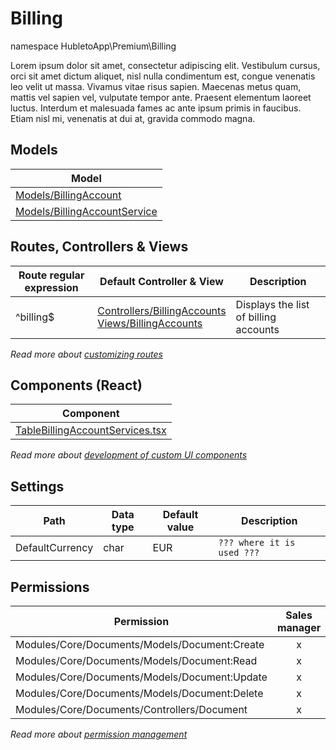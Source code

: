 # Billing

namespace HubletoApp\Premium\Billing

Lorem ipsum dolor sit amet, consectetur adipiscing elit. Vestibulum cursus, orci sit amet dictum aliquet, nisl nulla condimentum est, congue venenatis leo velit ut massa. Vivamus vitae risus sapien. Maecenas metus quam, mattis vel sapien vel, vulputate tempor ante. Praesent elementum laoreet luctus. Interdum et malesuada fames ac ante ipsum primis in faucibus. Etiam nisl mi, venenatis at dui at, gravida commodo magna.

## Models

| Model                                                                                             |
| ------------------------------------------------------------------------------------------------- |
| [Models/BillingAccount](billing/models/billing-account)                |
| [Models/BillingAccountService](billing/models/billing-account-service) |

## Routes, Controllers & Views

| Route regular expression | Default Controller & View                                                                                                    | Description                           |
| ------------------------ | ---------------------------------------------------------------------------------------------------------------------------- | ------------------------------------- |
| ^billing$                | [Controllers/BillingAccounts](billing/controllers/billing-accounts)<br/>[Views/BillingAccounts](billing/views/billing-accounts) | Displays the list of billing accounts |

*Read more about [customizing routes](../../routing)*

## Components (React)

| Component                                                                    |
| ---------------------------------------------------------------------------- |
| [TableBillingAccountServices.tsx](components/table-billing-account-services) |

*Read more about [development of custom UI components](../../custom-ui-components)*

## Settings

| Path            | Data type | Default value | Description                |
| --------------- | --------- | ------------- | -------------------------- |
| DefaultCurrency | char      | EUR           | `??? where it is used ???` |

## Permissions

| Permission                                    | Sales manager | Accountant |
| --------------------------------------------- | :-----------: | :--------: |
| Modules/Core/Documents/Models/Document:Create |       x       |            |
| Modules/Core/Documents/Models/Document:Read   |       x       |            |
| Modules/Core/Documents/Models/Document:Update |       x       |            |
| Modules/Core/Documents/Models/Document:Delete |       x       |            |
| Modules/Core/Documents/Controllers/Document   |       x       |            |

*Read more about [permission management](../../permissions)*
